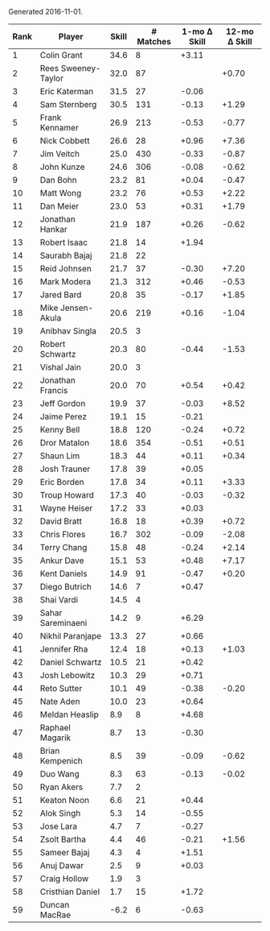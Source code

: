 Generated 2016-11-01.

| Rank | Player              | Skill | # Matches | 1-mo Δ Skill | 12-mo Δ Skill |
|------|---------------------|-------|-----------|--------------|---------------|
|    1 | Colin Grant         |  34.6 |         8 |        +3.11 |               |
|    2 | Rees Sweeney-Taylor |  32.0 |        87 |              |         +0.70 |
|    3 | Eric Katerman       |  31.5 |        27 |        -0.06 |               |
|    4 | Sam Sternberg       |  30.5 |       131 |        -0.13 |         +1.29 |
|    5 | Frank Kennamer      |  26.9 |       213 |        -0.53 |         -0.77 |
|    6 | Nick Cobbett        |  26.6 |        28 |        +0.96 |         +7.36 |
|    7 | Jim Veitch          |  25.0 |       430 |        -0.33 |         -0.87 |
|    8 | John Kunze          |  24.6 |       306 |        -0.08 |         -0.62 |
|    9 | Dan Bohn            |  23.2 |        81 |        +0.04 |         -0.47 |
|   10 | Matt Wong           |  23.2 |        76 |        +0.53 |         +2.22 |
|   11 | Dan Meier           |  23.0 |        53 |        +0.31 |         +1.79 |
|   12 | Jonathan Hankar     |  21.9 |       187 |        +0.26 |         -0.62 |
|   13 | Robert Isaac        |  21.8 |        14 |        +1.94 |               |
|   14 | Saurabh Bajaj       |  21.8 |        22 |              |               |
|   15 | Reid Johnsen        |  21.7 |        37 |        -0.30 |         +7.20 |
|   16 | Mark Modera         |  21.3 |       312 |        +0.46 |         -0.53 |
|   17 | Jared Bard          |  20.8 |        35 |        -0.17 |         +1.85 |
|   18 | Mike Jensen-Akula   |  20.6 |       219 |        +0.16 |         -1.04 |
|   19 | Anibhav Singla      |  20.5 |         3 |              |               |
|   20 | Robert Schwartz     |  20.3 |        80 |        -0.44 |         -1.53 |
|   21 | Vishal Jain         |  20.0 |         3 |              |               |
|   22 | Jonathan Francis    |  20.0 |        70 |        +0.54 |         +0.42 |
|   23 | Jeff Gordon         |  19.9 |        37 |        -0.03 |         +8.52 |
|   24 | Jaime Perez         |  19.1 |        15 |        -0.21 |               |
|   25 | Kenny Bell          |  18.8 |       120 |        -0.24 |         +0.72 |
|   26 | Dror Matalon        |  18.6 |       354 |        -0.51 |         +0.51 |
|   27 | Shaun Lim           |  18.3 |        44 |        +0.11 |         +0.34 |
|   28 | Josh Trauner        |  17.8 |        39 |        +0.05 |               |
|   29 | Eric Borden         |  17.8 |        34 |        +0.11 |         +3.33 |
|   30 | Troup Howard        |  17.3 |        40 |        -0.03 |         -0.32 |
|   31 | Wayne Heiser        |  17.2 |        33 |        +0.03 |               |
|   32 | David Bratt         |  16.8 |        18 |        +0.39 |         +0.72 |
|   33 | Chris Flores        |  16.7 |       302 |        -0.09 |         -2.08 |
|   34 | Terry Chang         |  15.8 |        48 |        -0.24 |         +2.14 |
|   35 | Ankur Dave          |  15.1 |        53 |        +0.48 |         +7.17 |
|   36 | Kent Daniels        |  14.9 |        91 |        -0.47 |         +0.20 |
|   37 | Diego Butrich       |  14.6 |         7 |        +0.47 |               |
|   38 | Shai Vardi          |  14.5 |         4 |              |               |
|   39 | Sahar Sareminaeni   |  14.2 |         9 |        +6.29 |               |
|   40 | Nikhil Paranjape    |  13.3 |        27 |        +0.66 |               |
|   41 | Jennifer Rha        |  12.4 |        18 |        +0.13 |         +1.03 |
|   42 | Daniel Schwartz     |  10.5 |        21 |        +0.42 |               |
|   43 | Josh Lebowitz       |  10.3 |        29 |        +0.71 |               |
|   44 | Reto Sutter         |  10.1 |        49 |        -0.38 |         -0.20 |
|   45 | Nate Aden           |  10.0 |        23 |        +0.64 |               |
|   46 | Meldan Heaslip      |   8.9 |         8 |        +4.68 |               |
|   47 | Raphael Magarik     |   8.7 |        13 |        -0.30 |               |
|   48 | Brian Kempenich     |   8.5 |        39 |        -0.09 |         -0.62 |
|   49 | Duo Wang            |   8.3 |        63 |        -0.13 |         -0.02 |
|   50 | Ryan Akers          |   7.7 |         2 |              |               |
|   51 | Keaton Noon         |   6.6 |        21 |        +0.44 |               |
|   52 | Alok Singh          |   5.3 |        14 |        -0.55 |               |
|   53 | Jose Lara           |   4.7 |         7 |        -0.27 |               |
|   54 | Zsolt Bartha        |   4.4 |        46 |        -0.21 |         +1.56 |
|   55 | Sameer Bajaj        |   4.3 |         4 |        +1.51 |               |
|   56 | Anuj Dawar          |   2.5 |         9 |        +0.03 |               |
|   57 | Craig Hollow        |   1.9 |         3 |              |               |
|   58 | Cristhian Daniel    |   1.7 |        15 |        +1.72 |               |
|   59 | Duncan MacRae       |  -6.2 |         6 |        -0.63 |               |